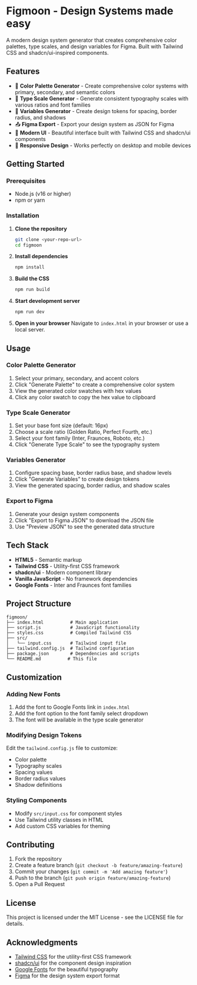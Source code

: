 # Figmoon - Design Systems made easy

A modern design system generator that creates comprehensive color palettes, type scales, and design variables for Figma. Built with Tailwind CSS and shadcn/ui-inspired components.

## Features

- 🎨 **Color Palette Generator** - Create comprehensive color systems with primary, secondary, and semantic colors
- 📝 **Type Scale Generator** - Generate consistent typography scales with various ratios and font families
- 📏 **Variables Generator** - Create design tokens for spacing, border radius, and shadows
- 📤 **Figma Export** - Export your design system as JSON for Figma
- 🎯 **Modern UI** - Beautiful interface built with Tailwind CSS and shadcn/ui components
- 📱 **Responsive Design** - Works perfectly on desktop and mobile devices

## Getting Started

### Prerequisites

- Node.js (v16 or higher)
- npm or yarn

### Installation

1. **Clone the repository**
   ```bash
   git clone <your-repo-url>
   cd figmoon
   ```

2. **Install dependencies**
   ```bash
   npm install
   ```

3. **Build the CSS**
   ```bash
   npm run build
   ```

4. **Start development server**
   ```bash
   npm run dev
   ```

5. **Open in your browser**
   Navigate to `index.html` in your browser or use a local server.

## Usage

### Color Palette Generator
1. Select your primary, secondary, and accent colors
2. Click "Generate Palette" to create a comprehensive color system
3. View the generated color swatches with hex values
4. Click any color swatch to copy the hex value to clipboard

### Type Scale Generator
1. Set your base font size (default: 16px)
2. Choose a scale ratio (Golden Ratio, Perfect Fourth, etc.)
3. Select your font family (Inter, Fraunces, Roboto, etc.)
4. Click "Generate Type Scale" to see the typography system

### Variables Generator
1. Configure spacing base, border radius base, and shadow levels
2. Click "Generate Variables" to create design tokens
3. View the generated spacing, border radius, and shadow scales

### Export to Figma
1. Generate your design system components
2. Click "Export to Figma JSON" to download the JSON file
3. Use "Preview JSON" to see the generated data structure

## Tech Stack

- **HTML5** - Semantic markup
- **Tailwind CSS** - Utility-first CSS framework
- **shadcn/ui** - Modern component library
- **Vanilla JavaScript** - No framework dependencies
- **Google Fonts** - Inter and Fraunces font families

## Project Structure

```
figmoon/
├── index.html          # Main application
├── script.js           # JavaScript functionality
├── styles.css          # Compiled Tailwind CSS
├── src/
│   └── input.css       # Tailwind input file
├── tailwind.config.js  # Tailwind configuration
├── package.json        # Dependencies and scripts
└── README.md          # This file
```

## Customization

### Adding New Fonts
1. Add the font to Google Fonts link in `index.html`
2. Add the font option to the font family select dropdown
3. The font will be available in the type scale generator

### Modifying Design Tokens
Edit the `tailwind.config.js` file to customize:
- Color palette
- Typography scales
- Spacing values
- Border radius values
- Shadow definitions

### Styling Components
- Modify `src/input.css` for component styles
- Use Tailwind utility classes in HTML
- Add custom CSS variables for theming

## Contributing

1. Fork the repository
2. Create a feature branch (`git checkout -b feature/amazing-feature`)
3. Commit your changes (`git commit -m 'Add amazing feature'`)
4. Push to the branch (`git push origin feature/amazing-feature`)
5. Open a Pull Request

## License

This project is licensed under the MIT License - see the LICENSE file for details.

## Acknowledgments

- [Tailwind CSS](https://tailwindcss.com/) for the utility-first CSS framework
- [shadcn/ui](https://ui.shadcn.com/) for the component design inspiration
- [Google Fonts](https://fonts.google.com/) for the beautiful typography
- [Figma](https://figma.com/) for the design system export format
